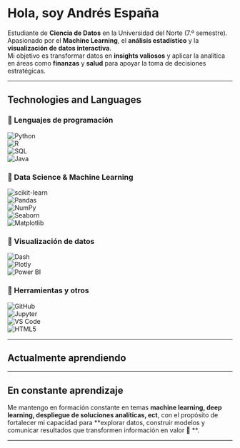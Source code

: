 # Hola, soy Andrés España  

Estudiante de **Ciencia de Datos** en la Universidad del Norte (7.º semestre).  
Apasionado por el **Machine Learning**, el **análisis estadístico** y la **visualización de datos interactiva**.  
Mi objetivo es transformar datos en **insights valiosos** y aplicar la analítica en áreas como **finanzas** y **salud** para apoyar la toma de decisiones estratégicas.  

---

## Technologies and Languages  

### 🔹 Lenguajes de programación  
![Python](https://img.shields.io/badge/Python-%2314354C.svg?style=for-the-badge&logo=python&logoColor=white)&nbsp;  
![R](https://img.shields.io/badge/R-%23276DC3.svg?style=for-the-badge&logo=r&logoColor=white)&nbsp;  
![SQL](https://img.shields.io/badge/SQL-%230072C6.svg?style=for-the-badge&logo=postgresql&logoColor=white)&nbsp;  
![Java](https://img.shields.io/badge/Java-%23ED8B00.svg?style=for-the-badge&logo=openjdk&logoColor=white)&nbsp;  

### 🔹 Data Science & Machine Learning  
![scikit-learn](https://img.shields.io/badge/scikit--learn-%23F7931E.svg?style=for-the-badge&logo=scikitlearn&logoColor=white)&nbsp;  
![Pandas](https://img.shields.io/badge/pandas-%23150458.svg?style=for-the-badge&logo=pandas&logoColor=white)&nbsp;  
![NumPy](https://img.shields.io/badge/numpy-%23013243.svg?style=for-the-badge&logo=numpy&logoColor=white)&nbsp;  
![Seaborn](https://img.shields.io/badge/Seaborn-%2300599C.svg?style=for-the-badge&logo=python&logoColor=white)&nbsp;  
![Matplotlib](https://img.shields.io/badge/Matplotlib-%233B5998.svg?style=for-the-badge&logo=python&logoColor=white)&nbsp;  

### 🔹 Visualización de datos  
![Dash](https://img.shields.io/badge/Dash-%2300BFFF.svg?style=for-the-badge&logo=plotly&logoColor=white)&nbsp;  
![Plotly](https://img.shields.io/badge/Plotly-%233F4F75.svg?style=for-the-badge&logo=plotly&logoColor=white)&nbsp;  
![Power BI](https://img.shields.io/badge/Power%20BI-%23F2C811.svg?style=for-the-badge&logo=powerbi&logoColor=black)&nbsp;  

### 🔹 Herramientas y otros  
![GitHub](https://img.shields.io/badge/GitHub-%23181717.svg?style=for-the-badge&logo=github&logoColor=white)&nbsp;  
![Jupyter](https://img.shields.io/badge/Jupyter-%23F37626.svg?style=for-the-badge&logo=jupyter&logoColor=white)&nbsp;  
![VS Code](https://img.shields.io/badge/VS%20Code-%23007ACC.svg?style=for-the-badge&logo=visualstudiocode&logoColor=white)&nbsp;  
![HTML5](https://img.shields.io/badge/HTML5-%23E34F26.svg?style=for-the-badge&logo=html5&logoColor=white)&nbsp;  

---

## Actualmente aprendiendo  

---

## En constante aprendizaje  

Me mantengo en formación constante en temas **machine learning, deep learning, despliegue de soluciones analíticas, ect**, con el propósito de fortalecer mi capacidad para **explorar datos, construir modelos y comunicar resultados que transformen información en valor 🤍 **.  

---
 
